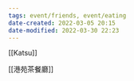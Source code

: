 ```yaml
---
tags: event/friends, event/eating 
date-created: 2022-03-05 20:15
date-modified: 2022-03-30 22:23
---
```


[[Katsu]]

[[港苑茶餐廳]]